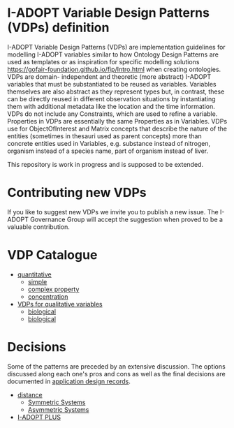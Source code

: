 # I-ADOPT Variable Design Patterns (VDPs) definition
I-ADOPT Variable Design Patterns (VDPs) are implementation guidelines for modelling I-ADOPT variables similar to how Ontology Design Patterns are used as templates or as inspiration for specific modelling solutions https://gofair-foundation.github.io/fip/Intro.html when creating ontologies. VDPs are domain- independent and theoretic (more abstract) I-ADOPT variables that must be substantiated to be reused as variables. Variables themselves are also abstract as they represent types but, in contrast, these can be directly reused in different observation situations by instantiating them with additional metadata like the location and the time information. VDPs do not include any Constraints, which are used to refine a variable. Properties in VDPs are essentially the same Properties as in Variables. VDPs use for ObjectOfInterest and Matrix concepts that describe the nature of the entities (sometimes in thesauri used as parent concepts)  more than concrete entities used in Variables, e.g. substance instead of nitrogen, organism instead of a species name, part of organism instead of liver.

This repository is work in progress and is supposed to be extended.

# Contributing new VDPs
If you like to suggest new VDPs we invite you to publish a new issue. The I-ADOPT Governance Group will accept the suggestion when proved to be a valuable contribution.

# VDP Catalogue

* [quantitative](quantitative/)
    * [simple](quantitative/simple.md)
    * [complex property](quantitative/complexproperty.md)
    * [concentration](quantitative/concentration.md)
* [VDPs for qualitative variables](qualitative/)
    * [biological](qualitatitve/biological.md)
    * [biological](qualitatitve/boolean.md)


# Decisions

Some of the patterns are preceded by an extensive discussion. The options discussed along each one's pros and cons as well as the final decisions are documented in [application design records](./adrs/).

* [distance](https://github.com/i-adopt/patterns/tree/main/adrs#vdps-for-distance-variables)
   * [Symmetric Systems](adrs/000-symmetricSystems.md)
   * [Asymmetric Systems](adrs/001-asymmetricSystems.md)
* [I-ADOPT PLUS](https://github.com/i-adopt/patterns/blob/main/adrs/002-I-ADOPT_PLUS.md)
